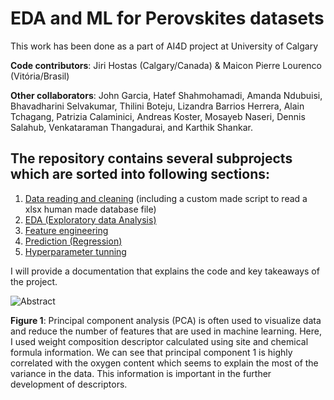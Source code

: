 # EDA and ML for Perovskites datasets

This work has been done as a part of AI4D project at University of Calgary

**Code contributors**: Jiri Hostas (Calgary/Canada) & Maicon Pierre Lourenco (Vitória/Brasil)

**Other collaborators**: John Garcia, Hatef Shahmohamadi, Amanda Ndubuisi, Bhavadharini Selvakumar, Thilini Boteju, Lizandra Barrios Herrera, Alain Tchagang, Patrizia Calaminici, Andreas Koster, Mosayeb Naseri, Dennis Salahub, Venkataraman Thangadurai, and Karthik Shankar.


## The repository contains several subprojects which are sorted into following sections:

1. [Data reading and cleaning](https://github.com/hostas/EDA-and-ML-for-Perovskites/blob/master/README.md) (including a custom made script to read a xlsx human made database file)
2. [EDA (Exploratory data Analysis)](https://github.com/hostas/EDA-and-ML-for-Perovskites/blob/master/README.md)
3. [Feature engineering](https://github.com/hostas/EDA-and-ML-for-Perovskites/blob/master/README.md)
4. [Prediction (Regression)](https://github.com/hostas/EDA-and-ML-for-Perovskites/blob/master/README.md)
5. [Hyperparameter tunning](https://github.com/hostas/EDA-and-ML-for-Perovskites/blob/master/README.md)

I will provide a documentation that explains the code and key takeaways of the project.




![Abstract](https://github.com/hostas/EDA-and-ML-for-Perovskites/blob/master/Graphics/Abstract.jpg)

**Figure 1**: Principal component analysis (PCA) is often used to visualize data and reduce the number of features that are used in machine learning. Here, I used weight composition descriptor calculated using site and chemical formula information. We can see that principal component 1 is highly correlated with the oxygen content which seems to explain the most of the variance in the data. This information is important in the further development of descriptors.
